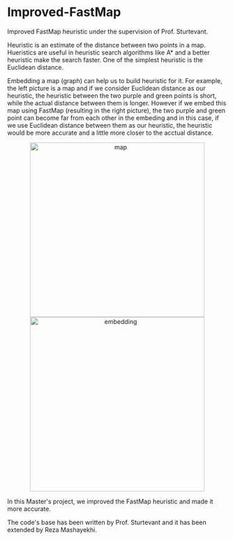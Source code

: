 # Improved-FastMap

Improved FastMap heuristic under the supervision of Prof. Sturtevant.

Heuristic is an estimate of the distance between two points in a map. Hueristics are useful in heuristic search algorithms like A* and a better heuristic make the search faster. One of the simplest heuristic is the Euclidean distance.

Embedding a map (graph) can help us to build heuristic for it. For example, the left picture is a map and if we consider Euclidean distance as our heuristic, the heuristic between the two purple and green points is short, while the actual distance between them is longer. However if we embed this map using FastMap (resulting in the right picture), the two purple and green point can become far from each other in the embeding and in this case, if we use Euclidean distance between them as our heuristic, the heuristic would be more accurate and a little more closer to the acctual distance.



<p align="center">
<img width="400" alt="map" src="https://user-images.githubusercontent.com/29575804/177192692-be601962-22b6-4b99-a519-8778b4527ce2.png">  
<img width= "400" alt="embedding" src="https://user-images.githubusercontent.com/29575804/177192691-4218ff5e-9b54-41d3-b44a-f5b549f4885f.png">
</p>

In this Master's project, we improved the FastMap heuristic and made it more accurate.

The code's base has been written by Prof. Sturtevant and it has been extended by Reza Mashayekhi.
